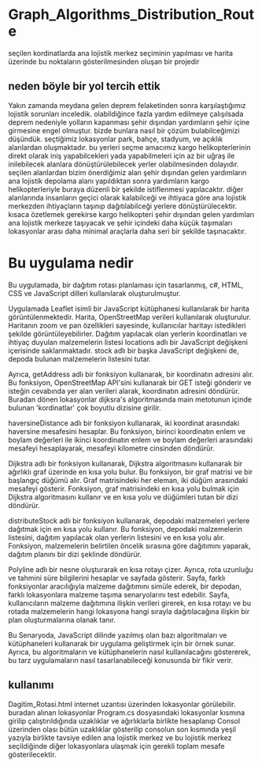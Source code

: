 
<h1>Graph_Algorithms_Distribution_Route</h1>
seçilen kordinatlarda ana lojistik merkez seçiminin yapılması ve harita üzerinde bu noktaların gösterilmesinden oluşan bir projedir

<h2>neden böyle bir yol tercih ettik</h2>
<p> 
Yakın zamanda meydana gelen deprem felaketinden sonra karşılaştığımız lojistik sorunları inceledik.
olabildiğince fazla yardım edilmeye çalışılsada deprem nedeniyle yolların kapanması şehir dışından yardımların şehir içine girmesine engel olmuştur.
bizde bunlara nasıl bir çözüm bulabilceğimizi düşündük.
seçtiğimiz lokasyonlar park, bahçe, stadyum, ve açıklık alanlardan oluşmaktadır.
bu yerleri seçme amacımız kargo helikopterlerinin direkt olarak iniş yapabilcekleri yada yapabilmeleri için az bir uğraş ile inilebilecek alanlara dönüştürülebilecek yerler olabilmesinden dolayıdır.
seçilen alanlardan bizim önerdiğimiz alan şehir dışından gelen yardımların ana lojistik depolama alanı yapıldıktan sonra yardımların kargo helikopterleriyle buraya düzenli bir şekilde istiflenmesi yapılacaktır. 
diğer alanlarında insanların geçici olarak kalabilceği ve ihtiyaca göre ana lojistik merkezden ihtiyaçların taşınıp dağıtılabilceği yerlere dönüştürülecektir.
kısaca özetlemek gerekirse 
kargo helikopteri şehir dışından gelen yardımları ana lojistik merkeze taşıyacak ve şehir içindeki daha küçük taşımaları lokasyonlar arası daha minimal araçlarla daha seri bir şekilde taşınacaktır.
<p>
<h1>Bu uygulama nedir</h1>
Bu uygulamada, bir dağıtım rotası planlaması için tasarlanmış, c#, HTML, CSS ve JavaScript dilleri kullanılarak oluşturulmuştur.

Uygulamada Leaflet isimli bir JavaScript kütüphanesi kullanılarak bir harita görüntülenmektedir. Harita, OpenStreetMap verileri kullanılarak oluşturulur. 
Haritanın zoom ve pan özellikleri sayesinde, kullanıcılar haritayı istedikleri şekilde görüntüleyebilirler.
Dağıtım yapılacak olan yerlerin koordinatları ve ihtiyaç duyulan malzemelerin listesi locations adlı bir JavaScript değişkeni içerisinde saklanmaktadır.
stock adlı bir başka JavaScript değişkeni de, depoda bulunan malzemelerin listesini tutar.

Ayrıca, getAddress adlı bir fonksiyon kullanarak, bir koordinatın adresini alır.
Bu fonksiyon, OpenStreetMap API'sini kullanarak bir GET isteği gönderir ve isteğin cevabında yer alan verileri alarak, koordinatın adresini döndürür.
Buradan dönen lokasyonlar dijksra's algoritmasında main metotunun içinde bulunan 'kordinatlar' çok boyutlu dizisine girilir. 


 haversineDistance adlı bir fonksiyon kullanarak, iki koordinat arasındaki haversine mesafesini hesaplar.
 Bu fonksiyon, birinci koordinatın enlem ve boylam değerleri ile ikinci koordinatın enlem ve boylam değerleri arasındaki mesafeyi hesaplayarak, mesafeyi kilometre cinsinden döndürür.

Dijkstra adlı bir fonksiyon kullanarak, Dijkstra algoritmasını kullanarak bir ağırlıklı graf üzerinde en kısa yolu bulur.
Bu fonksiyon, bir graf matrisi ve bir başlangıç düğümü alır. Graf matrisindeki her eleman, iki düğüm arasındaki mesafeyi gösterir.
Fonksiyon, graf matrisindeki en kısa yolu bulmak için Dijkstra algoritmasını kullanır ve en kısa yolu ve düğümleri tutan bir dizi döndürür.

 distributeStock adlı bir fonksiyon kullanarak, depodaki malzemeleri yerlere dağıtmak için en kısa yolu kullanır.
 Bu fonksiyon, depodaki malzemelerin listesini, dağıtım yapılacak olan yerlerin listesini ve en kısa yolu alır.
 Fonksiyon, malzemelerin belirtilen öncelik sırasına göre dağıtımını yaparak, dağıtım planını bir dizi şeklinde döndürür.

Polyline adlı bir nesne oluşturarak en kısa rotayı çizer. Ayrıca, rota uzunluğu ve tahmini süre bilgilerini hesaplar ve sayfada gösterir.
Sayfa, farklı fonksiyonlar aracılığıyla malzeme dağıtımını simüle ederek, bir depodan, farklı lokasyonlara malzeme taşıma senaryolarını test edebilir.
Sayfa, kullanıcıların malzeme dağıtımına ilişkin verileri girerek, en kısa rotayı ve bu rotada malzemelerin hangi lokasyona hangi sırayla dağıtılacağına ilişkin bir plan oluşturmalarına olanak tanır.

Bu Senaryoda, JavaScript dilinde yazılmış olan bazı algoritmaları ve kütüphaneleri kullanarak bir uygulama geliştirmek için bir örnek sunar.
Ayrıca, bu algoritmaların ve kütüphanelerin nasıl kullanılacağını göstererek, bu tarz uygulamaların nasıl tasarlanabileceği konusunda bir fikir verir.

<h2>kullanımı</h2>
Dagitim_Rotasi.html internet uzantısı üzerinden lokasyonlar görülebilir. buradan alınan lokasyonlar
Program.cs dosyasındaki lokasyonlar kısmına girilip çalıştırıldığında uzaklıklar ve ağırlıklarla birlikte hesaplanıp Consol üzerinden olası bütün uzaklıklar gösterilip consolun son kısmında 
yeşil yazıyla birlikte tavsiye edilen ana lojistik merkez ve bu lojistik merkez seçildiğinde diğer lokasyonlara ulaşmak için gerekli toplam mesafe gösterilecektir.

